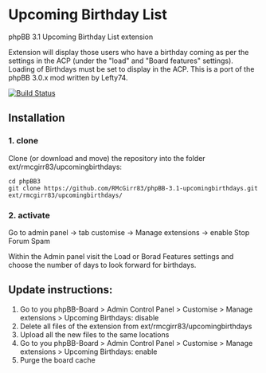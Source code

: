 Upcoming Birthday List
===============

phpBB 3.1 Upcoming Birthday List extension

Extension will display those users who have a birthday coming as per the settings in the ACP (under the "load" and "Board features" settings).  Loading of Birthdays must be set to display in the ACP.  This is a port of the phpBB 3.0.x mod written by Lefty74.

[![Build Status](https://travis-ci.org/RMcGirr83/phpBB-3.1-upcomingbirthdays.svg?branch=master)](https://travis-ci.org/RMcGirr83/phpBB-3.1-upcomingbirthdays)

## Installation

### 1. clone
Clone (or download and move) the repository into the folder ext/rmcgirr83/upcomingbirthdays:

```
cd phpBB3
git clone https://github.com/RMcGirr83/phpBB-3.1-upcomingbirthdays.git ext/rmcgirr83/upcomingbirthdays/
```

### 2. activate
Go to admin panel -> tab customise -> Manage extensions -> enable Stop Forum Spam

Within the Admin panel visit the Load or Borad Features settings and choose the number of days to look forward for birthdays.

## Update instructions:
1. Go to you phpBB-Board > Admin Control Panel > Customise > Manage extensions > Upcoming Birthdays: disable
2. Delete all files of the extension from ext/rmcgirr83/upcomingbirthdays
3. Upload all the new files to the same locations
4. Go to you phpBB-Board > Admin Control Panel > Customise > Manage extensions > Upcoming Birthdays: enable
5. Purge the board cache